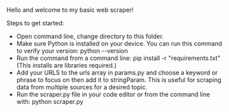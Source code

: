 Hello and welcome to my basic web scraper! 

Steps to get started:

- Open command line, change directory to this folder.
- Make sure Python is installed on your device. You can run this command to verify your version: python --version
- Run the command from a command line: pip install -r "requirements.txt" (This installs are libraries required.)
- Add your URLS to the urls array in params.py and choose a keyword or phrase to focus on then add it to stringParam. This is useful for scraping data from multiple sources for a desired topic.
- Run the scraper.py file in your code editor or from the command line with: python scraper.py